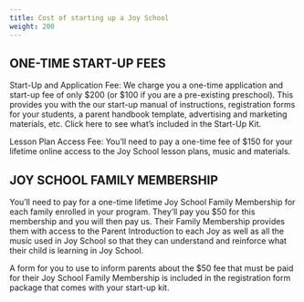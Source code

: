 ```yaml
---
title: Cost of starting up a Joy School
weight: 200
---
```

## ONE-TIME START-UP FEES

Start-Up and Application Fee:  We charge you a one-time application and start-up fee of only $200 
(or $100 if you are a pre-existing preschool). This provides you with the our start-up manual of instructions, 
registration forms for your students, a parent handbook template, advertising and marketing materials, etc. 
Click here to see what’s included in the Start-Up Kit.

Lesson Plan Access Fee: You’ll need to pay a one-time fee of $150 for your lifetime online access to the 
Joy School lesson plans, music and materials.

## JOY SCHOOL FAMILY MEMBERSHIP

You’ll need to pay for a one-time lifetime Joy School Family Membership for each family enrolled in 
your program. They’ll pay you $50 for this membership and you will then pay us. Their Family Membership 
provides them with access to the Parent Introduction to each Joy as well as all the music used in Joy School 
so that they can understand and reinforce what their child is learning in Joy School.

A form for you to use to inform parents about the $50 fee that must be paid for their Joy School Family 
Membership is included  in the registration form package that comes with your start-up kit.